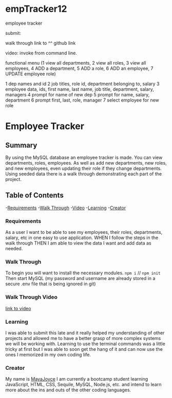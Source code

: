 # empTracker12
employee tracker

submit:

walk through 
link to ^^
github link 


video:
invoke from command line.
<!-- node server.js
mysql -u root -p
source schema.sql
source seeds.sql -->
functional menu (1 view all departments, 2 view all roles, 3 view all employees, 4 ADD a department, 5 ADD a role, 6 ADD an employee, 7 UPDATE employee role)

1 dep names and id
2 job titles, role id, department belonging to, salary
3 employee data, ids, first name, last name, job title, department, salary, managers 
4 prompt for name of new dep
5 prompt for name, salary, department
6 prompt first, last, role, manager
7 select employee for new role

# Employee Tracker

## Summary 
By using the MySQL database an employee tracker is made. You can view departments, roles, employees. As well as add new departments, new roles, and new employees, even updating their role if they change departments.
Using seeded data there is a walk through demonstrating each part of the project. 


## Table of Contents 
 -[Requirements](#requirements)
 -[Walk Through](#)
 -[Video](#video)
 -[Learning](#learning)
 -[Creator](#me)

 ### Requirements 
As a user I want to be able to see my employees, their roles, departments, salary, etc in one easy to use application. 
WHEN I follow the steps in the walk through
THEN I am able to view the data I want and add data as needed.

 ### Walk Through
To begin you will want to install the necessary modules. `npm i` // `npm init`
Then start MySQL (my password and username are already stored in a secure .env file that is being ignored in git)

 ### Walk Through Video
 [link to video](#)
  
 ### Learning 
I was able to submit this late and it really helped my understanding of other projects and allowed me to have a better grasp of more complex systems we will be working with. 
Learning to use the terminal commands was a little tricky at first but I was able to soon get the hang of it and can now use the ones I memorized in my own coding life. 

 ### Creator 
My name is [MayaJoyce](https://github.com/mayaj0yce) I am currently a bootcamp student learning JavaScript, HTML, CSS, Sequile, MySQL, Node.js, etc. and intend to learn more  about the ins and outs of the other coding languages. 
